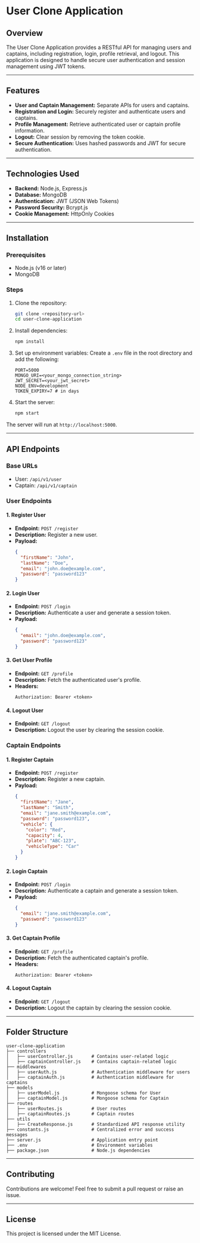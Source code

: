 # User Clone Application

## Overview
The User Clone Application provides a RESTful API for managing users and captains, including registration, login, profile retrieval, and logout. This application is designed to handle secure user authentication and session management using JWT tokens.

---

## Features
- **User and Captain Management:** Separate APIs for users and captains.
- **Registration and Login:** Securely register and authenticate users and captains.
- **Profile Management:** Retrieve authenticated user or captain profile information.
- **Logout:** Clear session by removing the token cookie.
- **Secure Authentication:** Uses hashed passwords and JWT for secure authentication.

---

## Technologies Used
- **Backend:** Node.js, Express.js
- **Database:** MongoDB
- **Authentication:** JWT (JSON Web Tokens)
- **Password Security:** Bcrypt.js
- **Cookie Management:** HttpOnly Cookies

---

## Installation

### Prerequisites
- Node.js (v16 or later)
- MongoDB

### Steps
1. Clone the repository:
   ```bash
   git clone <repository-url>
   cd user-clone-application
   ```

2. Install dependencies:
   ```bash
   npm install
   ```

3. Set up environment variables:
   Create a `.env` file in the root directory and add the following:
   ```env
   PORT=5000
   MONGO_URI=<your_mongo_connection_string>
   JWT_SECRET=<your_jwt_secret>
   NODE_ENV=development
   TOKEN_EXPIRY=7 # in days
   ```

4. Start the server:
   ```bash
   npm start
   ```

The server will run at `http://localhost:5000`.

---

## API Endpoints

### Base URLs
- User: `/api/v1/user`
- Captain: `/api/v1/captain`

### User Endpoints

#### 1. Register User
- **Endpoint:** `POST /register`
- **Description:** Register a new user.
- **Payload:**
  ```json
  {
    "firstName": "John",
    "lastName": "Doe",
    "email": "john.doe@example.com",
    "password": "password123"
  }
  ```

#### 2. Login User
- **Endpoint:** `POST /login`
- **Description:** Authenticate a user and generate a session token.
- **Payload:**
  ```json
  {
    "email": "john.doe@example.com",
    "password": "password123"
  }
  ```

#### 3. Get User Profile
- **Endpoint:** `GET /profile`
- **Description:** Fetch the authenticated user's profile.
- **Headers:**
  ```
  Authorization: Bearer <token>
  ```

#### 4. Logout User
- **Endpoint:** `GET /logout`
- **Description:** Logout the user by clearing the session cookie.

### Captain Endpoints

#### 1. Register Captain
- **Endpoint:** `POST /register`
- **Description:** Register a new captain.
- **Payload:**
  ```json
  {
    "firstName": "Jane",
    "lastName": "Smith",
    "email": "jane.smith@example.com",
    "password": "password123",
    "vehicle": {
      "color": "Red",
      "capacity": 4,
      "plate": "ABC-123",
      "vehicleType": "Car"
    }
  }
  ```

#### 2. Login Captain
- **Endpoint:** `POST /login`
- **Description:** Authenticate a captain and generate a session token.
- **Payload:**
  ```json
  {
    "email": "jane.smith@example.com",
    "password": "password123"
  }
  ```

#### 3. Get Captain Profile
- **Endpoint:** `GET /profile`
- **Description:** Fetch the authenticated captain's profile.
- **Headers:**
  ```
  Authorization: Bearer <token>
  ```

#### 4. Logout Captain
- **Endpoint:** `GET /logout`
- **Description:** Logout the captain by clearing the session cookie.

---

## Folder Structure
```
user-clone-application
├── controllers
│   ├── userController.js       # Contains user-related logic
│   ├── captainController.js    # Contains captain-related logic
├── middlewares
│   ├── userAuth.js             # Authentication middleware for users
│   ├── captainAuth.js          # Authentication middleware for captains
├── models
│   ├── userModel.js            # Mongoose schema for User
│   ├── captainModel.js         # Mongoose schema for Captain
├── routes
│   ├── userRoutes.js           # User routes
│   ├── captainRoutes.js        # Captain routes
├── utils
│   ├── CreateResponse.js       # Standardized API response utility
├── constants.js                # Centralized error and success messages
├── server.js                   # Application entry point
├── .env                        # Environment variables
├── package.json                # Node.js dependencies
```

---

## Contributing
Contributions are welcome! Feel free to submit a pull request or raise an issue.

---

## License
This project is licensed under the MIT License.


